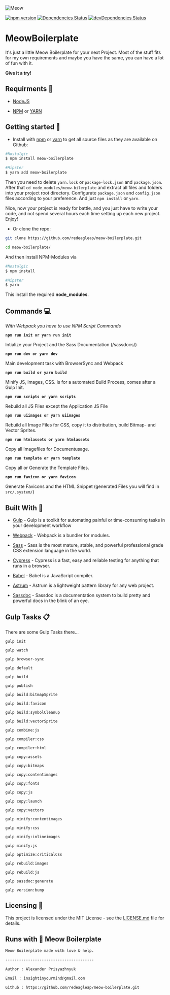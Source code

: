 <img alt="Meow" src="https://lh3.googleusercontent.com/qjc0gHFosK8Ks0018gHR_a6TAurgeV5sU0ugkRSMup1tACIYkmmcz8Kj0tmPSh2s7XwXA42VFyM">

[![npm version](https://badge.fury.io/js/meow-boilerplate.svg)](https://badge.fury.io/js/meow-boilerplate)  [![Dependencies Status](https://david-dm.org/redeagleap/meow-boilerplate/status.svg)](https://david-dm.org/redeagleap/meow-boilerplate) [![devDependencies Status](https://david-dm.org/redeagleap/meow-boilerplate/dev-status.svg)](https://david-dm.org/redeagleap/meow-boilerplate?type=dev)

# MeowBoilerplate

It's just a little Meow Boilerplate for your next Project. Most of the stuff fits for my own requirements and maybe you have the same, you can have a lot of fun with it.

__Give it a try!__

## Requirments :pushpin:

-  [NodeJS](https://nodejs.org/en/)

-  [NPM](https://www.npmjs.com/) or [YARN](https://yarnpkg.com/lang/en/)

## Getting started :rocket:

* Install with [npm](https://www.npmjs.com/) or [yarn](https://yarnpkg.com/lang/en/) to get all source files as they are available on Github:

```bash
#Nostalgic
$ npm install meow-boilerplate

#Hipster
$ yarn add meow-boilerplate
```

Then you need to delete `yarn.lock` or `package-lock.json` and `package.json`. After that `cd node_modules/meow-bilerplate` and extract all files and folders into your project root directory. Configurate `package.json` and `config.json` files according to your preference. And just `npm install` or `yarn`.

Nice, now your project is ready for battle, and you just have to write your code, and not spend several hours each time setting up each new project. Enjoy!

* Or clone the repo:

```bash
git clone https://github.com/redeagleap/meow-boilerplate.git

cd meow-boilerplate/
```

And then install NPM-Modules via

```bash
#Nostalgic
$ npm install

#Hipster
$ yarn
```

This install the required __node_modules__.

## Commands :computer:

_With Webpack you have to use NPM Script Commands_

**`npm run init or yarn run init`**<br>

Intialize your Project and the Sass Documentation (/sassdocs/)

**`npm run dev or yarn dev`**<br>

Main development task with BrowserSync and Webpack

**`npm run build or yarn build`**<br>

Minify JS, Images, CSS. Is for a automated Build Process, comes after a Gulp Init.

**`npm run scripts or yarn scripts`**<br>

Rebuild all JS Files except the Application JS File

**`npm run uiimages or yarn uiimages`**<br>

Rebuild all Image Files for CSS, copy it to distribution, build Bitmap- and Vector Sprites.

**`npm run htmlassets or yarn htmlassets`**<br>

Copy all Imagefiles for Documentusage.

**`npm run template or yarn template`**<br>

Copy all or Generate the Template Files.

**`npm run favicon or yarn favicon`**<br>

Generate Favicons and the HTML Snippet (generated Files you will find in `src/.system/`)

## Built With :hammer:

*  [Gulp](https://gulpjs.com/) - Gulp is a toolkit for automating painful or time-consuming tasks in your development workflow

*  [Webpack](https://webpack.js.org/) - Webpack is a bundler for modules.

*  [Sass](https://sass-lang.com/) - Sass is the most mature, stable, and powerful professional grade CSS extension language in the world.

*  [Cypress](https://www.cypress.io/) - Cypress is a fast, easy and reliable testing for anything that runs in a browser.

*  [Babel](https://babeljs.io/) - Babel is a JavaScript compiler.

*  [Astrum](http://astrum.nodividestudio.com/) - Astrum is a lightweight pattern library for any web project.

*  [Sassdoc](http://sassdoc.com/) - Sassdoc is a documentation system to build pretty and powerful docs in the blink of an eye.

## Gulp Tasks :clipboard:

There are some Gulp Tasks there…

```shell
gulp init

gulp watch

gulp browser-sync

gulp default

gulp build

gulp publish

gulp build:bitmapSprite

gulp build:favicon

gulp build:symbolCleanup

gulp build:vectorSprite

gulp combine:js

gulp compiler:css

gulp compiler:html

gulp copy:assets

gulp copy:bitmaps

gulp copy:contentimages

gulp copy:fonts

gulp copy:js

gulp copy:launch

gulp copy:vectors

gulp minify:contentimages

gulp minify:css

gulp minify:inlineimages

gulp minify:js

gulp optimize:criticalCss

gulp rebuild:images

gulp rebuild:js

gulp sassdoc:generate

gulp version:bump
```

## Licensing :beginner:

This project is licensed under the MIT License - see the [LICENSE.md](LICENSE.md) file for details.

## Runs with :yellow_heart: Meow Boilerplate

```txt
Meow Boilerplate made with love & help.

---------------------------------------

Author : Alexander Prisyazhnyuk

Email : insightinyourmind@gmail.com

Github : https://github.com/redeagleap/meow-boilerplate.git
```